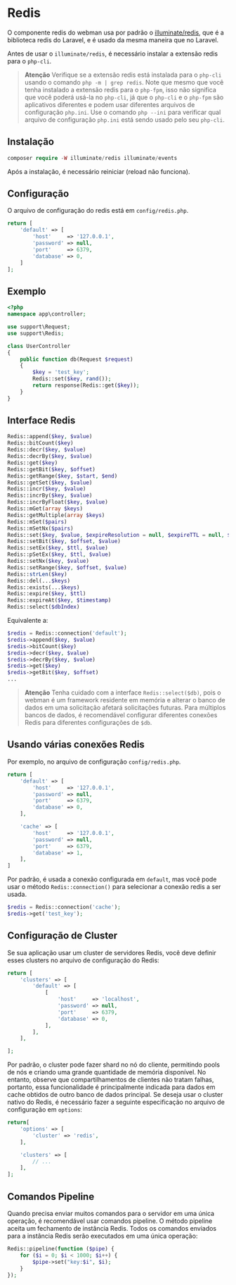 # Redis

O componente redis do webman usa por padrão o [illuminate/redis](https://github.com/illuminate/redis), que é a biblioteca redis do Laravel, e é usado da mesma maneira que no Laravel.

Antes de usar o `illuminate/redis`, é necessário instalar a extensão redis para o `php-cli`.

> **Atenção**
> Verifique se a extensão redis está instalada para o `php-cli` usando o comando `php -m | grep redis`. Note que mesmo que você tenha instalado a extensão redis para o `php-fpm`, isso não significa que você poderá usá-la no `php-cli`, já que o `php-cli` e o `php-fpm` são aplicativos diferentes e podem usar diferentes arquivos de configuração `php.ini`. Use o comando `php --ini` para verificar qual arquivo de configuração `php.ini` está sendo usado pelo seu `php-cli`.

## Instalação

```php
composer require -W illuminate/redis illuminate/events
```

Após a instalação, é necessário reiniciar (reload não funciona).

## Configuração
O arquivo de configuração do redis está em `config/redis.php`.

```php
return [
    'default' => [
        'host'     => '127.0.0.1',
        'password' => null,
        'port'     => 6379,
        'database' => 0,
    ]
];
```

## Exemplo
```php
<?php
namespace app\controller;

use support\Request;
use support\Redis;

class UserController
{
    public function db(Request $request)
    {
        $key = 'test_key';
        Redis::set($key, rand());
        return response(Redis::get($key));
    }
}
```

## Interface Redis
```php
Redis::append($key, $value)
Redis::bitCount($key)
Redis::decr($key, $value)
Redis::decrBy($key, $value)
Redis::get($key)
Redis::getBit($key, $offset)
Redis::getRange($key, $start, $end)
Redis::getSet($key, $value)
Redis::incr($key, $value)
Redis::incrBy($key, $value)
Redis::incrByFloat($key, $value)
Redis::mGet(array $keys)
Redis::getMultiple(array $keys)
Redis::mSet($pairs)
Redis::mSetNx($pairs)
Redis::set($key, $value, $expireResolution = null, $expireTTL = null, $flag = null)
Redis::setBit($key, $offset, $value)
Redis::setEx($key, $ttl, $value)
Redis::pSetEx($key, $ttl, $value)
Redis::setNx($key, $value)
Redis::setRange($key, $offset, $value)
Redis::strLen($key)
Redis::del(...$keys)
Redis::exists(...$keys)
Redis::expire($key, $ttl)
Redis::expireAt($key, $timestamp)
Redis::select($dbIndex)
```
Equivalente a:
```php
$redis = Redis::connection('default');
$redis->append($key, $value)
$redis->bitCount($key)
$redis->decr($key, $value)
$redis->decrBy($key, $value)
$redis->get($key)
$redis->getBit($key, $offset)
...
```

> **Atenção**
> Tenha cuidado com a interface `Redis::select($db)`, pois o webman é um framework residente em memória e alterar o banco de dados em uma solicitação afetará solicitações futuras. Para múltiplos bancos de dados, é recomendável configurar diferentes conexões Redis para diferentes configurações de `$db`.

## Usando várias conexões Redis
Por exemplo, no arquivo de configuração `config/redis.php`.

```php
return [
    'default' => [
        'host'     => '127.0.0.1',
        'password' => null,
        'port'     => 6379,
        'database' => 0,
    ],

    'cache' => [
        'host'     => '127.0.0.1',
        'password' => null,
        'port'     => 6379,
        'database' => 1,
    ],
]
```
Por padrão, é usada a conexão configurada em `default`, mas você pode usar o método `Redis::connection()` para selecionar a conexão redis a ser usada.

```php
$redis = Redis::connection('cache');
$redis->get('test_key');
```

## Configuração de Cluster
Se sua aplicação usar um cluster de servidores Redis, você deve definir esses clusters no arquivo de configuração do Redis:

```php
return [
    'clusters' => [
        'default' => [
            [
                'host'     => 'localhost',
                'password' => null,
                'port'     => 6379,
                'database' => 0,
            ],
        ],
    ],

];
```

Por padrão, o cluster pode fazer shard no nó do cliente, permitindo pools de nós e criando uma grande quantidade de memória disponível. No entanto, observe que compartilhamentos de clientes não tratam falhas, portanto, essa funcionalidade é principalmente indicada para dados em cache obtidos de outro banco de dados principal. Se deseja usar o cluster nativo do Redis, é necessário fazer a seguinte especificação no arquivo de configuração em `options`:

```php
return[
    'options' => [
        'cluster' => 'redis',
    ],

    'clusters' => [
        // ...
    ],
];
```

## Comandos Pipeline
Quando precisa enviar muitos comandos para o servidor em uma única operação, é recomendável usar comandos pipeline. O método pipeline aceita um fechamento de instância Redis. Todos os comandos enviados para a instância Redis serão executados em uma única operação:

```php
Redis::pipeline(function ($pipe) {
    for ($i = 0; $i < 1000; $i++) {
        $pipe->set("key:$i", $i);
    }
});
```
